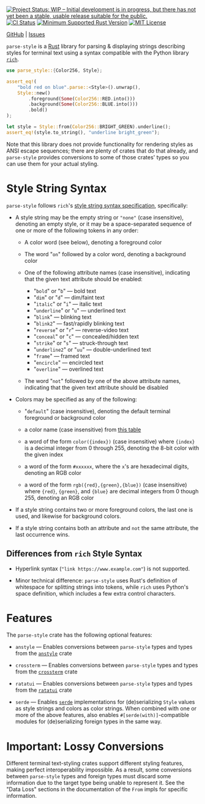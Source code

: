 [![Project Status: WIP – Initial development is in progress, but there has not yet been a stable, usable release suitable for the public.](https://www.repostatus.org/badges/latest/wip.svg)](https://www.repostatus.org/#wip)
[![CI Status](https://github.com/jwodder/parse-style/actions/workflows/test.yml/badge.svg)](https://github.com/jwodder/parse-style/actions/workflows/test.yml)
[![Minimum Supported Rust Version](https://img.shields.io/badge/MSRV-1.80-orange)](https://www.rust-lang.org)
[![MIT License](https://img.shields.io/github/license/jwodder/parse-style.svg)](https://opensource.org/licenses/MIT)

[GitHub](https://github.com/jwodder/parse-style) | [Issues](https://github.com/jwodder/parse-style/issues)

`parse-style` is a [Rust](https://www.rust-lang.org) library for parsing &
displaying strings describing styles for terminal text using a syntax
compatible with the Python library
[`rich`](https://github.com/Textualize/rich).

```rust
use parse_style::{Color256, Style};

assert_eq!(
    "bold red on blue".parse::<Style>().unwrap(),
    Style::new()
        .foreground(Some(Color256::RED.into()))
        .background(Some(Color256::BLUE.into()))
        .bold()
);

let style = Style::from(Color256::BRIGHT_GREEN).underline();
assert_eq!(style.to_string(), "underline bright_green");
```

Note that this library does not provide functionality for rendering styles as
ANSI escape sequences; there are plenty of crates that do that already, and
`parse-style` provides conversions to some of those crates' types so you can
use them for your actual styling.

Style String Syntax
===================

`parse-style` follows `rich`'s [style string syntax specification][syntax],
specifically:

- A style string may be the empty string or `"none"` (case insensitive),
  denoting an empty style, or it may be a space-separated sequence of one or
  more of the following tokens in any order:

    - A color word (see below), denoting a foreground color

    - The word "`on`" followed by a color word, denoting a background color

    - One of the following attribute names (case insensitive), indicating that
      the given text attribute should be enabled:
        - "`bold`" or "`b`" — bold text
        - "`dim`" or "`d`" — dim/faint text
        - "`italic`" or "`i`" — italic text
        - "`underline`" or "`u`" — underlined text
        - "`blink`" — blinking text
        - "`blink2`" — fast/rapidly blinking text
        - "`reverse`" or "`r`" — reverse-video text
        - "`conceal`" or "`c`" — concealed/hidden text
        - "`strike`" or "`s`" — struck-through text
        - "`underline2`" or "`uu`" — double-underlined text
        - "`frame`" — framed text
        - "`encircle`" — encircled text
        - "`overline`" — overlined text

    - The word "`not`" followed by one of the above attribute names, indicating
      that the given text attribute should be disabled

- Colors may be specified as any of the following:

    - "`default`" (case insensitive), denoting the default terminal foreground
      or background color

    - a color name (case insensitive) from [this table][colors]

    - a word of the form `color({index})` (case insensitive) where `{index}` is
      a decimal integer from 0 through 255, denoting the 8-bit color with the
      given index

    - a word of the form `#xxxxxx`, where the `x`'s are hexadecimal digits,
      denoting an RGB color

    - a word of the form `rgb({red},{green},{blue})` (case insensitive) where
      `{red}`, `{green}`, and `{blue}` are decimal integers from 0 though 255,
      denoting an RGB color

- If a style string contains two or more foreground colors, the last one is
  used, and likewise for background colors.

- If a style string contains both an attribute and `not` the same attribute,
  the last occurrence wins.

[syntax]: https://rich.readthedocs.io/en/stable/style.html
[colors]: https://rich.readthedocs.io/en/stable/appendix/colors.html

Differences from `rich` Style Syntax
------------------------------------

- Hyperlink syntax (`"link https://www.example.com"`) is not supported.

- Minor technical difference: `parse-style` uses Rust's definition of
  whitespace for splitting strings into tokens, while `rich` uses Python's
  space definition, which includes a few extra control characters.

Features
========

The `parse-style` crate has the following optional features:

- `anstyle` — Enables conversions between `parse-style` types and types from
  the [`anstyle`](https://crates.io/crates/anstyle) crate

- `crossterm` — Enables conversions between `parse-style` types and types from
  the [`crossterm`](https://crates.io/crates/crossterm) crate

- `ratatui` — Enables conversions between `parse-style` types and types from
  the [`ratatui`](https://crates.io/crates/ratatui) crate

- `serde` — Enables [`serde`](https://serde.rs) implementations for
  (de)serializing `Style` values as style strings and colors as color strings.
  When combined with one or more of the above features, also enables
  `#[serde(with)]`-compatible modules for (de)serializing foreign types in the
  same way.

Important: Lossy Conversions
============================

Different terminal text-styling crates support different styling features,
making perfect interoperability impossible.  As a result, some conversions
between `parse-style` types and foreign types must discard some information due
to the target type being unable to represent it.  See the "Data Loss" sections
in the documentation of the `From` impls for specific information.
